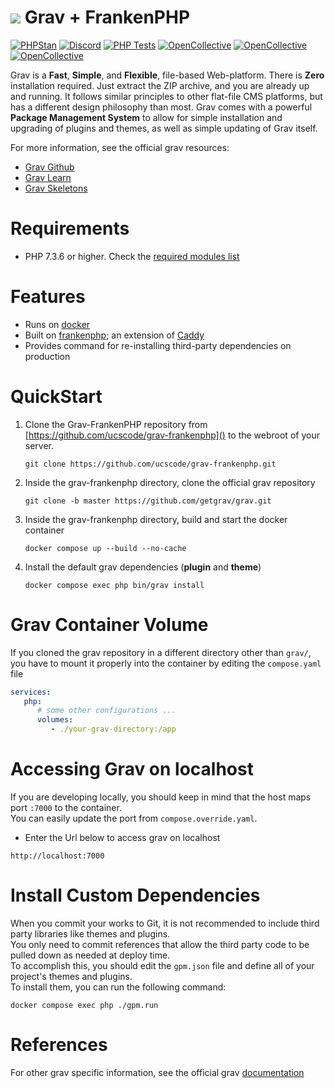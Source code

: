 # ![](https://avatars1.githubusercontent.com/u/8237355?v=2&s=50) Grav &plus; FrankenPHP

[![PHPStan](https://img.shields.io/badge/PHPStan-enabled-brightgreen.svg?style=flat)](https://github.com/phpstan/phpstan)
[![Discord](https://img.shields.io/discord/501836936584101899.svg?logo=discord&colorB=728ADA&label=Discord%20Chat)](https://chat.getgrav.org)
 [![PHP Tests](https://github.com/getgrav/grav/workflows/PHP%20Tests/badge.svg?branch=develop)](https://github.com/getgrav/grav/actions?query=workflow%3A%22PHP+Tests%22) [![OpenCollective](https://opencollective.com/grav/tiers/backers/badge.svg?label=Backers&color=brightgreen)](#backers) [![OpenCollective](https://opencollective.com/grav/tiers/supporters/badge.svg?label=Supporters&color=brightgreen)](#supporters) [![OpenCollective](https://opencollective.com/grav/tiers/sponsors/badge.svg?label=Sponsors&color=brightgreen)](#sponsors)

Grav is a **Fast**, **Simple**, and **Flexible**, file-based Web-platform.  There is **Zero** installation required.  Just extract the ZIP archive, and you are already up and running.  It follows similar principles to other flat-file CMS platforms, but has a different design philosophy than most. Grav comes with a powerful **Package Management System** to allow for simple installation and upgrading of plugins and themes, as well as simple updating of Grav itself.

For more information, see the official grav resources:

- [Grav Github](https://github.com/getgrav/grav)
- [Grav Learn](https://learn.getgrav.org/17)
- [Grav Skeletons](https://getgrav.org/downloads/skeletons)

# Requirements

- PHP 7.3.6 or higher. Check the [required modules list](https://learn.getgrav.org/basics/requirements#php-requirements)

# Features

- Runs on [docker](https://www.docker.com/)
- Built on [frankenphp](https://frankenphp.dev/); an extension of [Caddy](https://caddyserver.com/)
- Provides command for re-installing third-party dependencies on production

# QuickStart

1. Clone the Grav-FrankenPHP repository from [https://github.com/ucscode/grav-frankenphp]() to the webroot of your server.
   ```
   git clone https://github.com/ucscode/grav-frankenphp.git
   ```

3. Inside the grav-frankenphp directory, clone the official grav repository
   ```
   git clone -b master https://github.com/getgrav/grav.git
   ```

2. Inside the grav-frankenphp directory, build and start the docker container
   ```
   docker compose up --build --no-cache
   ```

4. Install the default grav dependencies (**plugin** and **theme**)
   ```
   docker compose exec php bin/grav install
   ```

# Grav Container Volume

If you cloned the grav repository in a different directory other than `grav/`, you have to mount it properly into the container by editing the `compose.yaml` file

```yaml
services:
   php:
      # some other configurations ...
      volumes:
         - ./your-grav-directory:/app
```

# Accessing Grav on localhost

If you are developing locally, you should keep in mind that the host maps port `:7000` to the container.\
You can easily update the port from `compose.override.yaml`.

- Enter the Url below to access grav on localhost

```
http://localhost:7000
```

# Install Custom Dependencies

When you commit your works to Git, it is not recommended to include third party libraries like themes and plugins.\
You only need to commit references that allow the third party code to be pulled down as needed at deploy time.\
To accomplish this, you should edit the `gpm.json` file and define all of your project's themes and plugins.\
To install them, you can run the following command:

```
docker compose exec php ./gpm.run
```

# References

For other grav specific information, see the official grav [documentation](https://learn.getgrav.org/)

